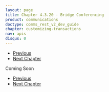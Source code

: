 ```yaml
---
layout: page
title: Chapter 4.3.20 - Bridge Conferencing
product: communications
doctype: comms_rest_v2_dev_guide
chapter: customizing-transactions
nav: apis
disqus: 0
---
```


<ul class="pager">
  <li class="previous"><a href="/communications/dev-guide_rest_v2/customizing-transactions/sample-transactions/transaction-information/"><i class="glyphicon glyphicon-chevron-left"></i>Previous</a></li>
  <li class="next"><a href="/communications/dev-guide_rest_v2/reference/">Next Chapter<i class="glyphicon glyphicon-chevron-right"></i></a></li>
</ul>

Coming Soon


<ul class="pager">
  <li class="previous"><a href="/communications/dev-guide_rest_v2/customizing-transactions/sample-transactions/transaction-information/"><i class="glyphicon glyphicon-chevron-left"></i>Previous</a></li>
  <li class="next"><a href="/communications/dev-guide_rest_v2/reference/">Next Chapter<i class="glyphicon glyphicon-chevron-right"></i></a></li>
</ul>